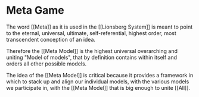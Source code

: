 # Meta Game

The word [[Meta]] as it is used in the [[Lionsberg System]] is meant to point to the eternal, universal, ultimate, self-referential, highest order, most transcendent conception of an idea. 

Therefore the [[Meta Model]] is the highest universal overarching and uniting "Model of models", that by definition contains within itself and orders all other possible models.

The idea of the [[Meta Model]] is critical because it provides a framework in which to stack up and align our individual models, with the various models we participate in, with the [[Meta Model]] that is big enough to unite [[All]].  